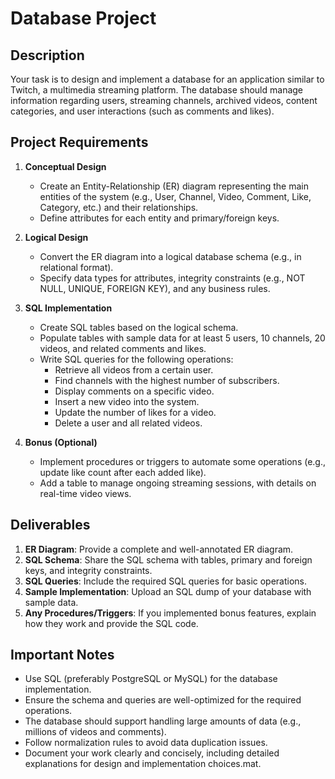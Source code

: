 # Database Project

## Description
Your task is to design and implement a database for an application similar to Twitch, a multimedia streaming platform. The database should manage information regarding users, streaming channels, archived videos, content categories, and user interactions (such as comments and likes).

## Project Requirements
1. **Conceptual Design**
   - Create an Entity-Relationship (ER) diagram representing the main entities of the system (e.g., User, Channel, Video, Comment, Like, Category, etc.) and their relationships.
   - Define attributes for each entity and primary/foreign keys.

2. **Logical Design**
   - Convert the ER diagram into a logical database schema (e.g., in relational format).
   - Specify data types for attributes, integrity constraints (e.g., NOT NULL, UNIQUE, FOREIGN KEY), and any business rules.

3. **SQL Implementation**
   - Create SQL tables based on the logical schema.
   - Populate tables with sample data for at least 5 users, 10 channels, 20 videos, and related comments and likes.
   - Write SQL queries for the following operations:
     - Retrieve all videos from a certain user.
     - Find channels with the highest number of subscribers.
     - Display comments on a specific video.
     - Insert a new video into the system.
     - Update the number of likes for a video.
     - Delete a user and all related videos.

4. **Bonus (Optional)**
   - Implement procedures or triggers to automate some operations (e.g., update like count after each added like).
   - Add a table to manage ongoing streaming sessions, with details on real-time video views.

## Deliverables
1. **ER Diagram**: Provide a complete and well-annotated ER diagram.
2. **SQL Schema**: Share the SQL schema with tables, primary and foreign keys, and integrity constraints.
3. **SQL Queries**: Include the required SQL queries for basic operations.
4. **Sample Implementation**: Upload an SQL dump of your database with sample data.
5. **Any Procedures/Triggers**: If you implemented bonus features, explain how they work and provide the SQL code.

## Important Notes
- Use SQL (preferably PostgreSQL or MySQL) for the database implementation.
- Ensure the schema and queries are well-optimized for the required operations.
- The database should support handling large amounts of data (e.g., millions of videos and comments).
- Follow normalization rules to avoid data duplication issues.
- Document your work clearly and concisely, including detailed explanations for design and implementation choices.mat.
